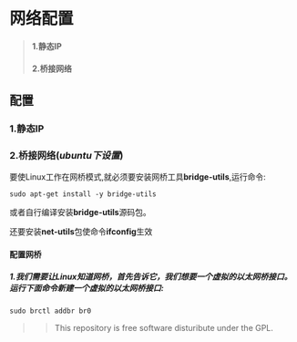 # 网络配置
> #### 1.静态IP
> #### 2.桥接网络

## 配置
### 1.静态IP

### 2.桥接网络(*ubuntu下设置*)
要使Linux工作在网桥模式,就必须要安装网桥工具**bridge-utils**,运行命令:

    sudo apt-get install -y bridge-utils

或者自行编译安装**bridge-utils**源码包。

还要安装**net-utils**包使命令**ifconfig**生效

#### 配置网桥
##### 1.我们需要让Linux知道网桥，首先告诉它，我们想要一个虚拟的以太网桥接口。运行下面命令新建一个虚拟的以太网桥接口:
    sudo brctl addbr br0

>> This repository is free software disturibute under the GPL.
